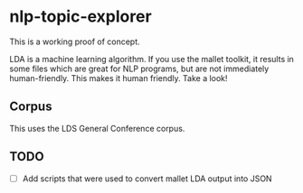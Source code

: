 # nlp-topic-explorer

This is a working proof of concept.

LDA is a machine learning algorithm. If you use the mallet toolkit, it results in some files which are great for NLP programs, but are not immediately human-friendly. This makes it human friendly. Take a look!

## Corpus

This uses the LDS General Conference corpus.

## TODO

- [ ] Add scripts that were used to convert mallet LDA output into JSON